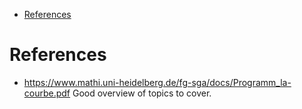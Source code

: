 -   [References](#references)














References
==========

-   <https://www.mathi.uni-heidelberg.de/fg-sga/docs/Programm_la-courbe.pdf> Good overview of topics to cover.
